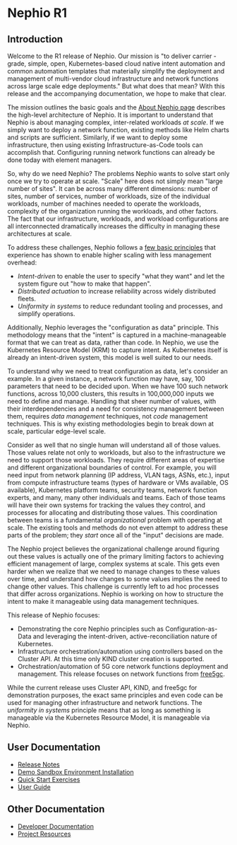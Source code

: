 # Nephio R1

## Introduction

Welcome to the R1 release of Nephio.  Our mission is "to deliver carrier
-grade, simple, open, Kubernetes-based cloud native intent automation and
common automation templates that materially simplify the deployment and
management of multi-vendor cloud infrastructure and network functions across
large scale edge deployments." But what does that mean? With this release and
the accompanying documentation, we hope to make that clear.

The mission outlines the basic goals and the [About Nephio page](https://nephio.org/about/)
describes the high-level architecture of Nephio. It is important to understand that Nephio is about managing complex, inter-related workloads
*at scale*. If we simply want to deploy a network function, existing methods
like Helm charts and scripts are sufficient. Similarly, if we want to deploy
some infrastructure, then using existing Infrastructure-as-Code tools can
accomplish that. Configuring running network functions can already be done today
with element managers.

So, why do we need Nephio? The problems Nephio wants to solve start only
once we try to operate at scale. "Scale" here does not simply mean "large number
of sites". It can be across many different dimensions: number of sites, number
of services, number of workloads, size of the individual workloads, number of
machines needed to operate the workloads, complexity of the organization running
the workloads, and other factors. The fact that our infrastructure, workloads,
and workload configurations are all interconnected dramatically increases
the difficulty in managing these architectures at scale.

To address these challenges, Nephio follows a [few basic
principles](https://cloud.google.com/blog/topics/telecommunications/network-automation-csps-linus-nephio-cloud-native)
that experience has shown to enable higher scaling with less management overhead:
- *Intent-driven* to enable the user to specify "what they want" and let the
  system figure out "how to make that happen".
- *Distributed actuation* to increase reliability across widely distributed
  fleets.
- *Uniformity in systems* to reduce redundant tooling and processes, and
  simplify operations.

Additionally, Nephio leverages the "configuration as data" principle. This
methodology means that the "intent" is captured in a machine-manageable format
that we can treat as data, rather than code. In Nephio, we use the Kubernetes
Resource Model (KRM) to capture intent. As Kubernetes itself is already an
intent-driven system, this model is well suited to our needs.

To understand why we need to treat configuration as data, let's consider an
example. In a given instance, a network function may have, say, 100 parameters
that need to be decided upon. When we have 100 such network functions, across
10,000 clusters, this results in 100,000,000 inputs we need to define and
manage. Handling that sheer number of values, with their interdependencies and a need
for consistency management between them, requires *data management* techniques,
not *code* management techniques. This is why existing methodologies begin to
break down at scale, particular edge-level scale.

Consider as well that no single human will understand all of those values. Those
values relate not only to workloads, but also to the infrastructure we need to
support those workloads. They require different areas of expertise and different
organizational boundaries of control. For example, you will need input from
network planning (IP address, VLAN tags, ASNs, etc.), input from
compute infrastructure teams (types of hardware or VMs available, OS available),
Kubernetes platform teams, security teams, network function experts, and many,
many other individuals and teams. Each of those teams will have their own
systems for tracking the values they control, and processes for allocating and
distributing those values. This coordination between teams is a fundamental
*organizational* problem with operating at scale. The existing tools and methods
do not even attempt to address these parts of the problem; they *start* once all
of the "input" decisions are made.

The Nephio project believes the organizational challenge around figuring out
these values is actually one of the primary limiting factors to achieving
efficient management of large, complex systems at scale. This gets even harder
when we realize that we need to manage changes to these values over time, and
understand how changes to some values implies the need to change other values.
This challenge is currently left to ad hoc processes that differ across
organizations. Nephio is working on how to structure the intent to make it
manageable using data management techniques.

This release of Nephio focuses:
- Demonstrating the core Nephio principles such as Configuration-as-Data and
  leveraging the intent-driven, active-reconciliation nature of Kubernetes.
- Infrastructure orchestration/automation using controllers based on
  the Cluster API. At this time only KIND cluster creation is supported.
- Orchestration/automation of 5G core network functions deployment and
  management. This release focuses on network functions from
  [free5gc](https://free5gc.org/).

While the current release uses Cluster API, KIND, and free5gc for demonstration
purposes, the exact same principles and even code can be used for managing other
infrastructure and network functions. The *uniformity in systems* principle
means that as long as something is manageable via the Kubernetes Resource Model,
it is manageable via Nephio.

## User Documentation
* [Release Notes](https://github.com/nephio-project/docs/blob/main/release-notes/README.md)
* [Demo Sandbox Environment Installation](https://github.com/nephio-project/docs/blob/main/install-guide/README.md)
* [Quick Start Exercises](https://github.com/nephio-project/docs/blob/main/user-guide/exercises.md)
* [User Guide](https://github.com/nephio-project/docs/blob/main/user-guide/README.md)

## Other Documentation

* [Developer Documentation](https://github.com/nephio-project/nephio)
* [Project Resources](https://github.com/nephio-project/docs/blob/main/resources.md)

